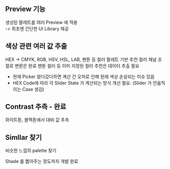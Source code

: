 ## Preview 기능

생성된 팔레트를 여러 Preview 에 적용<br>
-> 최초엔 간단한 UI Library 제공

## 색상 관련 여러 값 추출

HEX -> CMYK, RGB, HSV, HSL, LAB, 팬톤 등 컬러 팔레트 기반 추천
컬러 채널 조절로 변환은 완료
팬톤 컬러 등 이미 지정된 컬러 추천은 데이터 추출 필요

- 현재 Picker 왔다갔다하면 계산 간 오차로 인해 원래 색상 손실되는 이슈 있음
- HEX Code에 따라 각 Slider State 가 계산되는 방식 개선 필요. (Slider 가 안움직이는 Case 생김)

## Contrast 추측 - 완료

와이트톤, 블랙톤에서 대비 값 추측

## Simllar 찾기

비슷한 느낌의 palette 찾기

Shade 를 뽑아주는 정도까지 개발 완료

